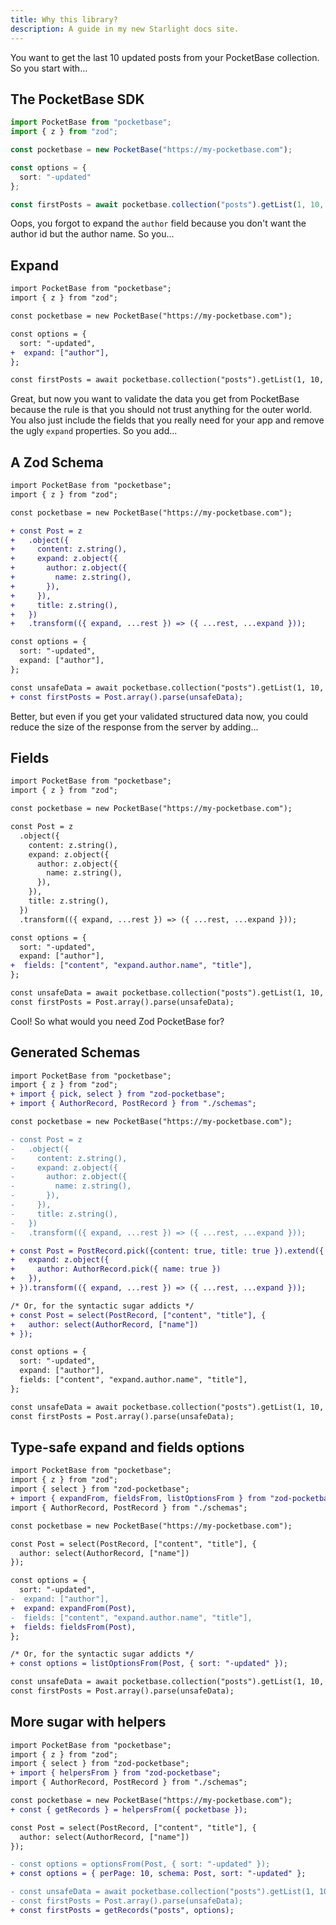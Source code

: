 ```yaml
---
title: Why this library?
description: A guide in my new Starlight docs site.
---
```


You want to get the last 10 updated posts from your PocketBase collection. So you start with...

## The PocketBase SDK

```ts
import PocketBase from "pocketbase";
import { z } from "zod";

const pocketbase = new PocketBase("https://my-pocketbase.com");

const options = {
  sort: "-updated"
};

const firstPosts = await pocketbase.collection("posts").getList(1, 10, options);
```

Oops, you forgot to expand the `author` field because you don't want the author id but the author name. So you...

## Expand

```diff lang="ts"
import PocketBase from "pocketbase";
import { z } from "zod";

const pocketbase = new PocketBase("https://my-pocketbase.com");

const options = {
  sort: "-updated", 
+  expand: ["author"],
};

const firstPosts = await pocketbase.collection("posts").getList(1, 10, options);
```

Great, but now you want to validate the data you get from PocketBase because the rule is that you should not trust anything for the outer world.
You also just include the fields that you really need for your app and remove the ugly `expand` properties. So you add...

## A Zod Schema

```diff lang="ts"
import PocketBase from "pocketbase";
import { z } from "zod";

const pocketbase = new PocketBase("https://my-pocketbase.com");

+ const Post = z
+   .object({
+     content: z.string(),
+     expand: z.object({
+       author: z.object({
+         name: z.string(),
+       }),
+     }),
+     title: z.string(),
+   })
+   .transform(({ expand, ...rest }) => ({ ...rest, ...expand }));

const options = {
  sort: "-updated", 
  expand: ["author"],
};

const unsafeData = await pocketbase.collection("posts").getList(1, 10, options);
+ const firstPosts = Post.array().parse(unsafeData);
```

Better, but even if you get your validated structured data now, you could reduce the size of the response from the server by adding...

## Fields

```diff lang="ts"
import PocketBase from "pocketbase";
import { z } from "zod";

const pocketbase = new PocketBase("https://my-pocketbase.com");

const Post = z
  .object({
    content: z.string(),
    expand: z.object({
      author: z.object({
        name: z.string(),
      }),
    }),
    title: z.string(),
  })
  .transform(({ expand, ...rest }) => ({ ...rest, ...expand }));

const options = {
  sort: "-updated", 
  expand: ["author"],
+  fields: ["content", "expand.author.name", "title"],
};

const unsafeData = await pocketbase.collection("posts").getList(1, 10, options);
const firstPosts = Post.array().parse(unsafeData);
```

Cool! So what would you need Zod PocketBase for?

## Generated Schemas

```diff lang="ts"
import PocketBase from "pocketbase";
import { z } from "zod";
+ import { pick, select } from "zod-pocketbase";
+ import { AuthorRecord, PostRecord } from "./schemas";

const pocketbase = new PocketBase("https://my-pocketbase.com");

- const Post = z
-   .object({
-     content: z.string(),
-     expand: z.object({
-       author: z.object({
-         name: z.string(),
-       }),
-     }),
-     title: z.string(),
-   })
-   .transform(({ expand, ...rest }) => ({ ...rest, ...expand }));

+ const Post = PostRecord.pick({content: true, title: true }).extend({
+   expand: z.object({
+     author: AuthorRecord.pick({ name: true })
+   }),
+ }).transform(({ expand, ...rest }) => ({ ...rest, ...expand }));

/* Or, for the syntactic sugar addicts */
+ const Post = select(PostRecord, ["content", "title"], {
+   author: select(AuthorRecord, ["name"])
+ });

const options = {
  sort: "-updated", 
  expand: ["author"],
  fields: ["content", "expand.author.name", "title"],
};

const unsafeData = await pocketbase.collection("posts").getList(1, 10, options);
const firstPosts = Post.array().parse(unsafeData);
```

## Type-safe expand and fields options

```diff lang="ts"
import PocketBase from "pocketbase";
import { z } from "zod";
import { select } from "zod-pocketbase";
+ import { expandFrom, fieldsFrom, listOptionsFrom } from "zod-pocketbase";
import { AuthorRecord, PostRecord } from "./schemas";

const pocketbase = new PocketBase("https://my-pocketbase.com");

const Post = select(PostRecord, ["content", "title"], {
  author: select(AuthorRecord, ["name"])
});

const options = {
  sort: "-updated", 
-  expand: ["author"],
+  expand: expandFrom(Post),
-  fields: ["content", "expand.author.name", "title"],
+  fields: fieldsFrom(Post),
};

/* Or, for the syntactic sugar addicts */
+ const options = listOptionsFrom(Post, { sort: "-updated" });

const unsafeData = await pocketbase.collection("posts").getList(1, 10, options);
const firstPosts = Post.array().parse(unsafeData);
```

## More sugar with helpers

```diff lang="ts"
import PocketBase from "pocketbase";
import { z } from "zod";
import { select } from "zod-pocketbase";
+ import { helpersFrom } from "zod-pocketbase";
import { AuthorRecord, PostRecord } from "./schemas";

const pocketbase = new PocketBase("https://my-pocketbase.com");
+ const { getRecords } = helpersFrom({ pocketbase });

const Post = select(PostRecord, ["content", "title"], {
  author: select(AuthorRecord, ["name"])
});

- const options = optionsFrom(Post, { sort: "-updated" });
+ const options = { perPage: 10, schema: Post, sort: "-updated" };

- const unsafeData = await pocketbase.collection("posts").getList(1, 10, options);
- const firstPosts = Post.array().parse(unsafeData);
+ const firstPosts = getRecords("posts", options);
```

